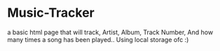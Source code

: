 # Music-Tracker
a basic html page that will track, Artist, Album, Track Number, And how many times a song has been played.. Using local storage ofc :) 
